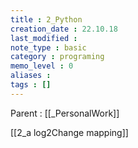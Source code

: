 ```yaml
---
title : 2_Python
creation_date : 22.10.18
last_modified :
note_type : basic
category : programing
memo_level : 0
aliases : 
tags : []
---
```


Parent : [[_PersonalWork]]

[[2_a log2Change mapping]]